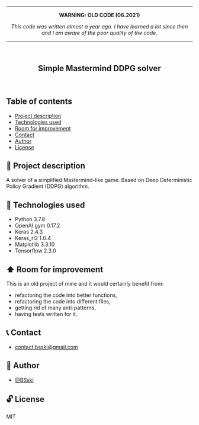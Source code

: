 <br>
<hr>
<b><p align="center">WARNING: OLD CODE (06.2021)</p></b>
<i><p align="center">This code was written almost a year ago. I have learned a lot since then and I am aware of the poor quality of the code.</p></i>
<hr>
<br>


<p align="center">
  <h2 align="center">Simple Mastermind DDPG solver</h2>
</p>

<br>


## Table of contents
* [Project description](#scroll-project-description)
* [Technologies used](#hammer-technologies-used)
* [Room for improvement](#arrow_up-room-for-improvement)
* [Contact](#telephone_receiver-contact)
* [Author](#construction_worker-author)
* [License](#unlock-license)


## :scroll: Project description
A solver of a simplified Mastermind-like game. Based on Deep Deterministic Policy Gradient (DDPG) algorithm.


## :hammer: Technologies used
- Python 3.7.8
- OpenAI gym 0.17.2
- Keras 2.4.3
- Keras_rl2 1.0.4
- Matplotlib 3.3.10
- Tensorflow 2.3.0


## :arrow_up: Room for improvement
This is an old project of mine and it would certainly benefit from:
- refactoring the code into better functions,
- refactoring the code into different files,
- getting rid of many anti-patterns,
- having tests written for it.


## :telephone_receiver: Contact
- <contact.bsski@gmail.com>


## :construction_worker: Author
- [@BSski](https://www.github.com/BSski)


## :unlock: License
MIT

